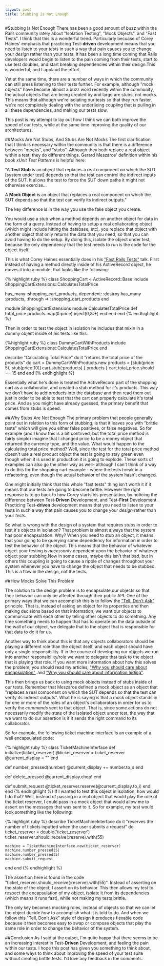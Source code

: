 ```yaml
---
layout: post
title: Stubbing Is Not Enough
---
```

#Stubbing Is Not Enough
There has been a good amount of buzz within the Rails community lately
about "Isolation Testing", "Mock Objects", and "Fast Tests". I think
that this is a wonderful trend. Particularly becuase of Corey Haines'
emphasis that practicing Test-**driven** development means that you need
to listen to your tests in such a way that pain causes you to change
your *design* rather than your *tests*. It has been a long time coming
that Rails developers would begin to listen to the pain coming from
their tests, start to use test doubles, and start breaking dependencies
within their design.This is wonderful, and I applaud the effort.

Yet at the same time, there are a number of ways in which the community
can still press listening to their tests further. For example, although
"mock objects" have become almost a buzz word recently within the community, the
actual objects that are being created by and large are stubs, not mocks. This means
that although we're isolating our tests so that they run faster, we're
not completely dealing with the underlieing coupling that is pulling in
all these dependencies, and making our tests slow.

This post is my attempt to lay out how I think we can both improve the
speed of our tests, while at the same time improving the quality of our
architectures.

##Mocks Are Not Stubs, And Stubs Are Not Mocks
The first clarification that I think is necessary within the community
is that there is a difference between "mocks", and "stubs". Although
they both replace a real object within a test, they do different things.
Gerard Meszaros' definition within his book *xUnit Test Patterns* is
helpful here:

"A **Test Stub** is an object that replaces a real component on which the
SUT [system under test] depends so that the test can control the
indirect inputs of the SUT. It allows the test to force the SUT down
paths it might not otherwise exercise...

A **Mock Object** is an object that replaces a real component on which the
SUT depends so that the test can verify its indirect outputs."

The key difference is in the way you use the fake object you create.

You would use a stub when a method depends on another object for data in the
form of a query. Instead of having to setup a real collaborating object
(which might include hitting the database, etc), you replace that object
with another object that only returns the data that you need, so that
you can avoid having to do the setup. By doing this, isolate
the object under test, because the only dependency that the test needs
to run is the code for the object itself.

This is what Corey Haines essentially does in his ["Fast Rails Tests"](http://confreaks.net/videos/641-gogaruco2011-fast-rails-tests)
talk. First instead of having a method directly inside of his
ActiveRecord object, he moves it into a module, that looks like the
following:

{% highlight ruby %}
class ShoppingCart < ActiveRecord::Base
  include ShoppingCartExtensions::CalculatesTotalPrice

  has_many :shopping_cart_products, dependent: :destroy
  has_many :products, :through => :shopping_cart_products
end

module ShoppingCartExtensions
  module CalculatesTotalPrice
    def total_price
      products.map(&:price).inject(0,&:+)
    end
  end
end
{% endhighlight %}

Then in order to test the object in isolation he includes that mixin in
a dummy object inside of his tests like this:

{%highlight ruby %}
class DummyCartWithProducts
  include ShoppingCartExtensions::CalculatesTotalPrice
end

describe "Calculating Total Price" do
  it "returns the total price of the products" do
    cart = DummyCartWithProducts.new
    products = [stub(price: 5), stub(price:10)]
    cart.stub(:products) { products }
    cart.total_price.should == 15
  end
end
{% endhighlight %}

Essentially what he's done is treated the ActiveRecord part of the
shopping cart as a collaborator, and created a stub method for it's
products. This way we don't have to add products into the database
and then read them out just in order to be able to test that the cart
can properly calculate it's total price. And as you might have already
guessed, the primary benefit that comes from stubs is speed.

##Why Stubs Are Not Enough
The primary problem that people generally point out in relation to this
form of stubbing, is that it leaves you with "brittle tests"
which will give you either false positives, or false negatives. So for
example (and I know this is a bit contrived, but the total price method
is fairly simple) imagine that I changed price to be a money object that
returned the currency type, and the value. What would happen to the
calculating total price method? Well, since the test for the total price
method doesn't use a real product object the test is going to stay
green even though when it is used in production it is going to explode.
These sorts of examples can also go the other way as well- although I
can't think of a way to do this for the shopping cart example - where
the tests break in a refactoring, even though the actual behavior of the
system hasn't changed.

One might initially think that this whole "fast tests" thing isn't worth
it if it means that our tests are going to become brittle. However the
right response is to go back to how Corey starts his presentation, by
noticing the difference between Test-**Driven** Development, and
Test-**First** Development. Practicing Test-**driven** development means that you need
to listen to your tests in such a way that pain causes you to change
your *_design_* rather than your *tests*.

So what is wrong with the design of a system that requires stubs in
order to test it's objects in isolation? That problem is almost always
that the system has poor encapsulation. Why? When you need to stub an
object, it means that your going to be querying some dependency for
information in order to test the behavior of the object. This means that
the behavior of whatever object your testing is *necessarily* dependent upon the
behavior of whatever object your stubbing.Now in some cases, maybe this
isn't that bad, but in others this coupling is going to cause a ripple 
of changes throughout your system whenever you have to change the object
that needs to be stubbed. This is a flaw in the design, not the tests.

##How Mocks Solve This Problem

The solution to the design problem is to encapsulate our objects so
that their behavior can only be affected through their public API. One
of the primary ways that we can accomplish this is to follow the ["Tell,
Don't Ask"](http://pragprog.com/articles/tell-dont-ask) principle. That is, instead of asking an object for its
properties and then making decisions based on that information, we want
our objects to communicate with each other by telling other objects to
do something. Any time something needs to happen that has to operate on
the data outside of the wall of our object, we delegate that to the
object that is responsible for that data to do it for us.

Another way to think about this is that any objects collaborators should
be playing a different role than the object itself, and each object
should have only a single responsibility. If in the course of developing
our objects we run into another responsibility/role we want to delegate
that task to the object that is playing that role. If you want more
information about how this solves the problem, you should read my
articles, ["Why you should care about encapsulation"](http://gmoeck.github.com/2011/09/20/why-you-should-care-about-encapsulation.html),
and ["Why you should care about information hiding"](http://gmoeck.github.com/2011/09/28/why-you-should-care-about-information-hiding.html).

This then brings us back to using mock objects instead of stubs inside
of our tests. Remember that Meszaros defined a mock object as an object
that "replaces a real component on which the SUT depends so that the
test can verify its indirect outputs". What he is saying is that a mock
object stands in for one or more of the roles of an object's
collaborators in order for us to verify the *commands* sent to that
object. That is, since some actions do not necessarily modify the state
of the isolated object under test, the way that we want to do our
assertion is if it sends the right command to its collaborator.

So for example, the following ticket machine interface is an example of
a well encapsulated code:

{% highlight ruby %}
class TicketMachineInterface
  def initialize(ticket_reserver)
    @ticket_reserver = ticket_reserver
    @current_display = ""
  end

  def number_pressed(number)
    @current_display += number.to_s
  end

  def delete_pressed
    @current_display.chop!
  end

  def submit_request
    @ticket_reserver.reserve(@current_display.to_i)
  end
end
{% endhighlight %}
If I wanted to test this object in isolation, how would I do that? Well,
instead of passing in a real object that would play the role of the
ticket reserver, I could pass in a mock object that would allow me to
assert on the messages that was sent to it. So for example, my test
would look something like the following:

{% highlight ruby %}
describe TicketMachineInterface do
  it "reserves the number of tickets inputted when the user submits a
request" do
    ticket_reserver = double('ticket_reserver')
    ticket_reserver.should_receive(:reserve).with(55)

    machine = TicketMachineInterface.new(ticket_reserver)
    machine.number_pressed(5)
    machine.number_pressed(5)
    machine.submit_request
  end
end
{% endhighlight %}

The assertion here is found in the code "ticket_reserver.should_receive(:reserve).with(55)".
Instead of asserting on the state of the object, I assert on its
behavior. This then allows my test to respect the encapsulation of my
object, isolate it from its dependencies (which means it runs fast),
while not making my tests brittle.

The only key becomes mocking roles, instead of objects so that we can
let the object decide *how* to accomplish what it is told to do. And
when we follow this "Tell, Don't Ask" style of design it produces
flexable code because it then becomes easy to swap or compose objects
that play the same role in order to change the behavior of the system.

##Conclusion
As I said at the outset, I'm quite happy that there seems to be an
increasing interest in Test-**Driven** Development, and feeling the pain
within our tests. I hope this post has given you something to think
about, and some ways to think about improving the speed of your test
suite without creating brittle tests. I'd love any feedback in the
comments.
